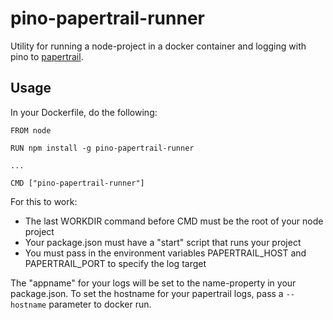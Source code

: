 # pino-papertrail-runner

Utility for running a node-project in a docker container and logging with pino to [papertrail](https://papertrailapp.com/).

## Usage

In your Dockerfile, do the following:

```
FROM node

RUN npm install -g pino-papertrail-runner

...

CMD ["pino-papertrail-runner"]
```

For this to work:

- The last WORKDIR command before CMD must be the root of your node project
- Your package.json must have a "start" script that runs your project
- You must pass in the environment variables PAPERTRAIL_HOST and PAPERTRAIL_PORT to specify the log target

The "appname" for your logs will be set to the name-property in your package.json.
To set the hostname for your papertrail logs,
pass a `--hostname` parameter to docker run. 

